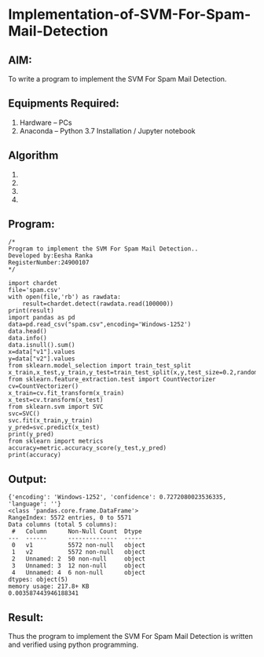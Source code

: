 # Implementation-of-SVM-For-Spam-Mail-Detection

## AIM:
To write a program to implement the SVM For Spam Mail Detection.

## Equipments Required:
1. Hardware – PCs
2. Anaconda – Python 3.7 Installation / Jupyter notebook

## Algorithm
1. 
2. 
3. 
4. 

## Program:
```
/*
Program to implement the SVM For Spam Mail Detection..
Developed by:Eesha Ranka
RegisterNumber:24900107 
*/
```
```
import chardet
file='spam.csv'
with open(file,'rb') as rawdata:
    result=chardet.detect(rawdata.read(100000))
print(result)
import pandas as pd
data=pd.read_csv("spam.csv",encoding='Windows-1252')
data.head()
data.info()
data.isnull().sum()
x=data["v1"].values
y=data["v2"].values
from sklearn.model_selection import train_test_split
x_train,x_test,y_train,y_test=train_test_split(x,y,test_size=0.2,random_state=0)
from sklearn.feature_extraction.test import CountVectorizer
cv=CountVectorizer()
x_train=cv.fit_transform(x_train)
x_test=cv.transform(x_test)
from sklearn.svm import SVC
svc=SVC()
svc.fit(x_train,y_train)
y_pred=svc.predict(x_test)
print(y_pred)
from sklearn import metrics
accuracy=metric.accuracy_score(y_test,y_pred)
print(accuracy)
```

## Output:
```
{'encoding': 'Windows-1252', 'confidence': 0.7272080023536335, 'language': ''}
<class 'pandas.core.frame.DataFrame'>
RangeIndex: 5572 entries, 0 to 5571
Data columns (total 5 columns):
 #   Column      Non-Null Count  Dtype 
---  ------      --------------  ----- 
 0   v1          5572 non-null   object
 1   v2          5572 non-null   object
 2   Unnamed: 2  50 non-null     object
 3   Unnamed: 3  12 non-null     object
 4   Unnamed: 4  6 non-null      object
dtypes: object(5)
memory usage: 217.8+ KB
0.003587443946188341
```
## Result:
Thus the program to implement the SVM For Spam Mail Detection is written and verified using python programming.

